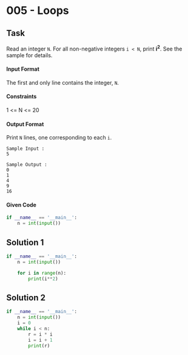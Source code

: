 # 005 - Loops
## Task
Read an integer `N`. For all non-negative integers `i < N`, print **i<sup>2</sup>**. See the sample for details.

#### Input Format

The first and only line contains the integer, `N`.

#### Constraints
1 <= N <= 20

#### Output Format

Print `N` lines, one corresponding to each `i`.

```
Sample Input :
5
```

```
Sample Output :
0
1
4
9
16
```

#### Given Code

```python
if __name__ == '__main__':
    n = int(input())
```


## Solution 1

```python
if __name__ == '__main__':
    n = int(input())

    for i in range(n):
        print(i**2)
```


## Solution 2

```python
if __name__ == '__main__':
    n = int(input())
    i = 0
    while i < n:
        r = i * i
        i = i + 1
        print(r)
```
